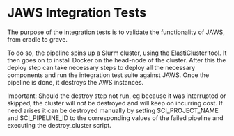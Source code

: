 # JAWS Integration Tests

The purpose of the integration tests is to validate the functionality of JAWS, from cradle to grave.

To do so, the pipeline spins up a Slurm cluster, using the [ElastiCluster](https://github.com/elasticluster/elasticluster) tool.
It then goes on to install Docker on the head-node of the cluster. After this the deploy step can take necessary steps to
deploy all the necessary components and run the integration test suite against JAWS. Once the pipeline is done, it destroys the AWS instances.

Important: Should the destroy step not run, eg because it was interrupted or skipped, the cluster will _not_ be destroyed and will
keep on incurring cost. If need arises it can be destroyed manually by setting $CI_PROJECT_NAME and $CI_PIPELINE_ID to the corresponding
values of the failed pipeline and executing the destroy_cluster script.
